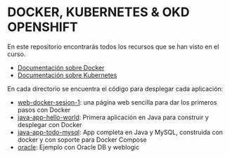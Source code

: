 # DOCKER, KUBERNETES & OKD OPENSHIFT

En este repositorio encontrarás todos los recursos que se han visto en el curso. 

- [Documentación sobre Docker](docker.md)
- [Documentación sobre Kubernetes](kubernetes)

En cada directorio se encuentra el código para desplegar cada aplicación:
- [web-docker-sesion-1](web-docker-sesion-1): una página web sencilla para dar los primeros pasos con Docker
- [java-app-hello-world](java-app-hello-world): Primera aplicación en Java para construir y desplegar con Docker
- [java-app-todo-mysql](java-app-todo-mysql): App completa en Java y MySQL, construida con docker y con soporte para Docker Compose
- [oracle](weblogic): Ejemplo con Oracle DB y weblogic